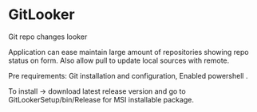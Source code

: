 # GitLooker
Git repo changes looker

Application can ease maintain large amount of repositories showing repo status on form.
Also allow pull to update local sources with remote.

Pre requirements:
Git installation and configuration,
Enabled powershell .


To install -> download latest release version and go to GitLookerSetup/bin/Release
for MSI installable package.
